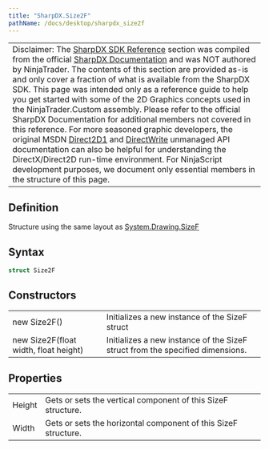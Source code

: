 ```yaml
---
title: "SharpDX.Size2F"
pathName: /docs/desktop/sharpdx_size2f
---
```


|  |
| --- |
| Disclaimer: The [SharpDX SDK Reference](/docs/desktop/sharpdx_sdk_reference) section was compiled from the official [SharpDX Documentation](http://sharpdx.org/) and was NOT authored by NinjaTrader. The contents of this section are provided as-is and only cover a fraction of what is available from the SharpDX SDK. This page was intended only as a reference guide to help you get started with some of the 2D Graphics concepts used in the NinjaTrader.Custom assembly. Please refer to the official SharpDX Documentation for additional members not covered in this reference. For more seasoned graphic developers, the original MSDN [Direct2D1](https://msdn.microsoft.com/en-us/library/windows/desktop/dd370990.aspx) and [DirectWrite](https://msdn.microsoft.com/en-us/library/windows/desktop/dd368038.aspx) unmanaged API documentation can also be helpful for understanding the DirectX/Direct2D run-time environment. For NinjaScript development purposes, we document only essential members in the structure of this page. |

## Definition

Structure using the same layout as [System.Drawing.SizeF](https://msdn.microsoft.com/en-us/library/system.drawing.sizef(v=vs.110).aspx)

## Syntax

```csharp
struct Size2F
```

## Constructors

|  |  |
| --- | --- |
| new Size2F() | Initializes a new instance of the SizeF struct  |
| new Size2F(float width, float height) | Initializes a new instance of the SizeF struct from the specified dimensions. |

## Properties

|  |  |
| --- | --- |
| Height | Gets or sets the vertical component of this SizeF structure. |
| Width | Gets or sets the horizontal component of this SizeF structure. |
